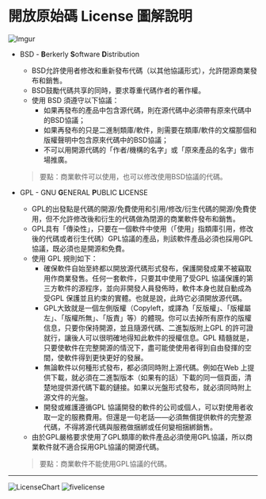 # 開放原始碼 License 圖解說明
![Imgur](http://i.imgur.com/rwy6GCK.png)

* BSD - **B**erkerly **S**oftware **D**istribution
    * BSD允許使用者修改和重新發布代碼（以其他協議形式），允許閉源商業發布和銷售。
    * BSD鼓勵代碼共享的同時，要求尊重代碼作者的著作權。
    * 使用 BSD 須遵守以下協議：
        * 如果再發布的產品中包含源代碼，則在源代碼中必須帶有原來代碼中的BSD協議；
        * 如果再發布的只是二進制類庫/軟件，則需要在類庫/軟件的文檔那個和版權聲明中包含原來代碼中的BSD協議；
        * 不可以用開源代碼的「作者/機構的名字」或「原來產品的名字」做市場推廣。
    > 要點：商業軟件可以使用，也可以修改使用BSD協議的代碼。

* GPL - GNU **G**ENERAL **P**UBLIC **L**ICENSE
    * GPL的出發點是代碼的開源/免費使用和引用/修改/衍生代碼的開源/免費使用，但不允許修改後和衍生的代碼做為閉源的商業軟件發布和銷售。
    * GPL具有「傳染性」，只要在一個軟件中使用（「使用」指類庫引用，修改後的代碼或者衍生代碼）GPL協議的產品，則該軟件產品必須也採用GPL協議，既必須也是開源和免費。
    * 使用 GPL 規則如下：
        * 確保軟件自始至終都以開放源代碼形式發布，保護開發成果不被竊取用作商業發售。任何一套軟件​​，只要其中使用了受GPL 協議保護的第三方軟件的源程序，並向非開發人員發佈時，軟件本身也就自動成為受GPL 保護並且約束的實體。也就是說，此時它必須開放源代碼。
        * GPL大致就是一個左側版權（Copyleft，或譯為「反版權」、「版權屬左」、「版權所無」、「版​​責」等）的體現。你可以去掉所有原作的版權信息，只要你保持開源，並且隨源代碼、二進製版附上GPL 的許可證就行，讓後人可以很明確地得知此軟件的授權信息。GPL 精髓就是，只要使軟件在完整開源的情況下，盡可能使使用者得到自由發揮的空間，使軟件得到更快更好的發展。
        * 無論軟件以何種形式發布，都必須同時附上源代碼。例如在W​​eb 上提供下載，就必須在二進製版本（如果有的話）下載的同一個頁面，清楚地提供源代碼下載的鏈接。如果以光盤形式發布，就必須同時附上源文件的光盤。
        * 開發或維護遵循GPL 協議開發的軟件的公司或個人，可以對使用者收取一定的服務費用。但還是一句老話——必須無償提供軟件的完整源代碼，不得將源代碼與服務做捆綁或任何變相捆綁銷售。
    * 由於GPL嚴格要求使用了GPL類庫的軟件產品必須使用GPL協議，所以商業軟件就不適合採用GPL協議的開源代碼。
    > 要點：商業軟件不能使用GPL協議的代碼。

---
    
![LicenseChart](http://i.imgur.com/boa5iG8.png)
![fivelicense](http://i.imgur.com/saimnjW.png)